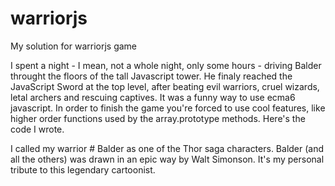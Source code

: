 # warriorjs
My solution for warriorjs game

I spent a night - I mean, not a whole night, only some hours - driving Balder throught the floors of the tall Javascript tower. He finaly reached the JavaScript Sword at the top level, after beating evil warriors, cruel wizards, letal archers and rescuing captives. It was a funny way to use ecma6 javascript. In order to finish the game you're forced to use cool features, like higher order functions used by the array.prototype methods. Here's the code I wrote.

I called my warrior # Balder as one of the Thor saga characters. Balder (and all the others) was drawn in an epic way by Walt Simonson. It's my personal tribute to this legendary cartoonist.
